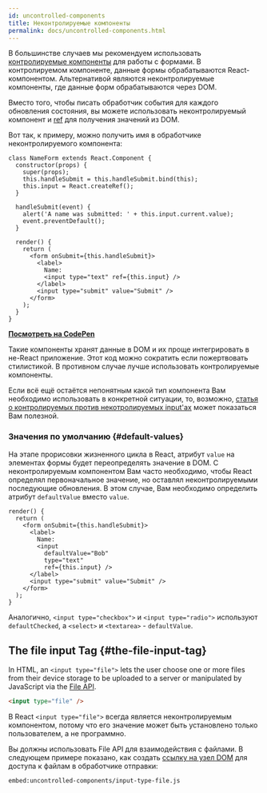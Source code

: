 ```yaml
---
id: uncontrolled-components
title: Неконтролируемые компоненты
permalink: docs/uncontrolled-components.html
---
```


В большинстве случаев мы рекомендуем использовать [контролируемые компоненты]((/docs/forms.html)) для работы с формами.
В контролируемом компоненте, данные формы обрабатываются React-компонентом.
Альтернативой являются неконтролируемые компоненты, где данные форм обрабатываются через DOM.

Вместо того, чтобы писать обработчик события для каждого обновления состояния, вы можете использовать неконтролируемый компонент и [ref](/docs/refs-and-the-dom.html) для получения значений из DOM.

Вот так, к примеру, можно получить имя в обработчике неконтролируемого компонента:

```javascript{5,9,18}
class NameForm extends React.Component {
  constructor(props) {
    super(props);
    this.handleSubmit = this.handleSubmit.bind(this);
    this.input = React.createRef();
  }

  handleSubmit(event) {
    alert('A name was submitted: ' + this.input.current.value);
    event.preventDefault();
  }

  render() {
    return (
      <form onSubmit={this.handleSubmit}>
        <label>
          Name:
          <input type="text" ref={this.input} />
        </label>
        <input type="submit" value="Submit" />
      </form>
    );
  }
}
```

[**Посмотреть на CodePen**](https://codepen.io/gaearon/pen/WooRWa?editors=0010)

Такие компоненты хранят данные в DOM и их проще интегрировать в не-React приложение. Этот код можно сократить если пожертвовать стилистикой. В противном случае лучше использовать контролируемые компоненты.

Если всё ещё остаётся непонятным какой тип компонента Вам необходимо использовать в конкретной ситуации, то, возможно, [статья о контролируемых против некотролируемых input'ах](http://goshakkk.name/controlled-vs-uncontrolled-inputs-react/) может показаться Вам полезной.

### Значения по умолчанию {#default-values}

На этапе прорисовки жизненного цикла в React, атрибут `value` на элементах формы будет переопределять значение в DOM. С неконтролируемым компонентом Вам часто необходимо, чтобы React определял первоначальное значение, но оставлял неконтролируемыми последующие обновления. В этом случае, Вам необходимо определить атрибут `defaultValue` вместо `value`.

```javascript{7}
render() {
  return (
    <form onSubmit={this.handleSubmit}>
      <label>
        Name:
        <input
          defaultValue="Bob"
          type="text"
          ref={this.input} />
      </label>
      <input type="submit" value="Submit" />
    </form>
  );
}
```

Аналогично, `<input type="checkbox">` и `<input type="radio">` используют `defaultChecked`, а `<select>` и `<textarea>` - `defaultValue`.

## The file input Tag {#the-file-input-tag}

In HTML, an `<input type="file">` lets the user choose one or more files from their device storage to be uploaded to a server or manipulated by JavaScript via the [File API](https://developer.mozilla.org/en-US/docs/Web/API/File/Using_files_from_web_applications).

```html
<input type="file" />
```

В React `<input type="file">` всегда является неконтролируемым компонентом, потому что его значение может быть установлено только пользователем, а не программно.

Вы должны использовать File API для взаимодействия с файлами. В следующем примере показано, как создать [ссылку на узел DOM](/docs/refs-and-the-dom.html) для доступа к файлам в обработчике отправки:

`embed:uncontrolled-components/input-type-file.js`

[](codepen://uncontrolled-components/input-type-file)

